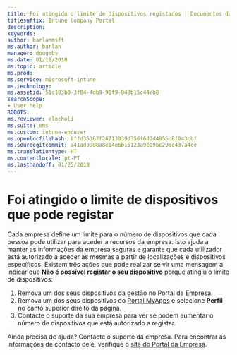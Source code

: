 ```yaml
---
title: Foi atingido o limite de dispositivos registados | Documentos da Microsoft
titlesuffix: Intune Company Portal
description: 
keywords: 
author: barlanmsft
ms.author: barlan
manager: dougeby
ms.date: 01/18/2018
ms.topic: article
ms.prod: 
ms.service: microsoft-intune
ms.technology: 
ms.assetid: 51c183b0-3f84-4db9-91f9-848b15c44eb8
searchScope:
- User help
ROBOTS: 
ms.reviewer: elocholi
ms.suite: ems
ms.custom: intune-enduser
ms.openlocfilehash: 8ffd35367f26713039d356f6d2d4855c8f043cbf
ms.sourcegitcommit: a41ad9988a8c14e6b15123a9ea9bc29ac437a4ce
ms.translationtype: HT
ms.contentlocale: pt-PT
ms.lasthandoff: 01/25/2018
---
```

# <a name="the-limit-of-devices-you-can-register-has-been-reached"></a>Foi atingido o limite de dispositivos que pode registar

Cada empresa define um limite para o número de dispositivos que cada pessoa pode utilizar para aceder a recursos da empresa. Isto ajuda a manter as informações da empresa seguras e garante que cada utilizador está autorizado a aceder às mesmas a partir de localizações e dispositivos específicos. Existem três ações que pode realizar se vir uma mensagem a indicar que **Não é possível registar o seu dispositivo** porque atingiu o limite de dispositivos:

1. Remova um dos seus dispositivos da gestão no Portal da Empresa.
2. Remova um dos seus dispositivos do [Portal MyApps](https://myapps.microsoft.com) e selecione **Perfil** no canto superior direito da página. 
3. Contacte o suporte da sua empresa para ver se podem aumentar o número de dispositivos que está autorizado a registar. 

Ainda precisa de ajuda? Contacte o suporte da empresa. Para encontrar as informações de contacto dele, verifique o [site do Portal da Empresa](https://portal.manage.microsoft.com#HelpDeskDialog).

